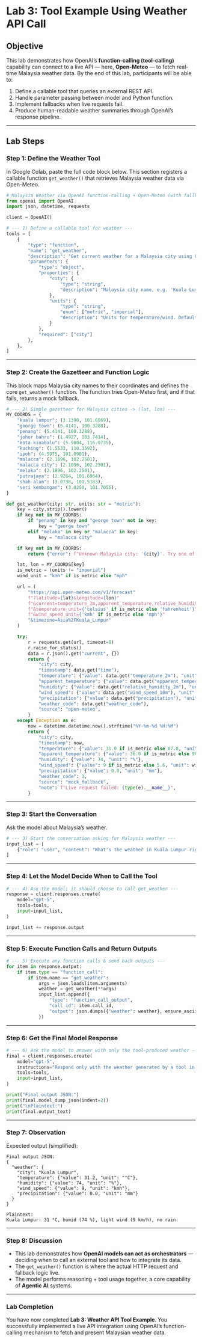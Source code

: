 # **Lab 3: Tool Example Using Weather API Call**

## **Objective**

This lab demonstrates how OpenAI’s **function-calling (tool-calling)** capability can connect to a live API — here, **Open-Meteo** — to fetch real-time Malaysia weather data.
By the end of this lab, participants will be able to:

1. Define a callable tool that queries an external REST API.
2. Handle parameter passing between model and Python function.
3. Implement fallbacks when live requests fail.
4. Produce human-readable weather summaries through OpenAI’s response pipeline.

---

## **Lab Steps**

### **Step 1: Define the Weather Tool**

In Google Colab, paste the full code block below.
This section registers a callable function `get_weather()` that retrieves Malaysia weather data via Open-Meteo.

```python
# Malaysia Weather via OpenAI function-calling + Open-Meteo (with fallback)
from openai import OpenAI
import json, datetime, requests

client = OpenAI()

# --- 1) Define a callable tool for weather ---
tools = [
    {
        "type": "function",
        "name": "get_weather",
        "description": "Get current weather for a Malaysia city using Open-Meteo; returns temperature, humidity, wind, precipitation.",
        "parameters": {
            "type": "object",
            "properties": {
                "city": {
                    "type": "string",
                    "description": "Malaysia city name, e.g. 'Kuala Lumpur', 'George Town', 'Johor Bahru', 'Kota Kinabalu', 'Kuching', 'Ipoh', 'Malacca City'"
                },
                "units": {
                    "type": "string",
                    "enum": ["metric", "imperial"],
                    "description": "Units for temperature/wind. Default metric."
                }
            },
            "required": ["city"]
        },
    },
]
```

---

### **Step 2: Create the Gazetteer and Function Logic**

This block maps Malaysia city names to their coordinates and defines the core `get_weather()` function.
The function tries Open-Meteo first, and if that fails, returns a mock fallback.

```python
# --- 2) Simple gazetteer for Malaysia cities -> (lat, lon) ---
MY_COORDS = {
    "kuala lumpur": (3.1390, 101.6869),
    "george town": (5.4141, 100.3288),
    "penang": (5.4141, 100.3288),
    "johor bahru": (1.4927, 103.7414),
    "kota kinabalu": (5.9804, 116.0735),
    "kuching": (1.5533, 110.3592),
    "ipoh": (4.5975, 101.0901),
    "malacca": (2.1896, 102.2501),
    "malacca city": (2.1896, 102.2501),
    "melaka": (2.1896, 102.2501),
    "putrajaya": (2.9264, 101.6964),
    "shah alam": (3.0738, 101.5183),
    "seri kembangan": (3.0250, 101.7055),
}

def get_weather(city: str, units: str = "metric"):
    key = city.strip().lower()
    if key not in MY_COORDS:
        if "penang" in key and "george town" not in key:
            key = "george town"
        elif "melaka" in key or "malacca" in key:
            key = "malacca city"

    if key not in MY_COORDS:
        return {"error": f"Unknown Malaysia city: '{city}'. Try one of: {sorted(set(MY_COORDS.keys()))[:8]}..."}

    lat, lon = MY_COORDS[key]
    is_metric = (units != "imperial")
    wind_unit = "kmh" if is_metric else "mph"

    url = (
        "https://api.open-meteo.com/v1/forecast"
        f"?latitude={lat}&longitude={lon}"
        f"&current=temperature_2m,apparent_temperature,relative_humidity_2m,precipitation,weather_code,wind_speed_10m"
        f"&temperature_unit={'celsius' if is_metric else 'fahrenheit'}"
        f"&wind_speed_unit={'kmh' if is_metric else 'mph'}"
        "&timezone=Asia%2FKuala_Lumpur"
    )

    try:
        r = requests.get(url, timeout=8)
        r.raise_for_status()
        data = r.json().get("current", {})
        return {
            "city": city,
            "timestamp": data.get("time"),
            "temperature": {"value": data.get("temperature_2m"), "unit": "°C" if is_metric else "°F"},
            "apparent_temperature": {"value": data.get("apparent_temperature"), "unit": "°C" if is_metric else "°F"},
            "humidity": {"value": data.get("relative_humidity_2m"), "unit": "%"},
            "wind_speed": {"value": data.get("wind_speed_10m"), "unit": wind_unit},
            "precipitation": {"value": data.get("precipitation"), "unit": "mm"},
            "weather_code": data.get("weather_code"),
            "source": "open-meteo",
        }
    except Exception as e:
        now = datetime.datetime.now().strftime("%Y-%m-%d %H:%M")
        return {
            "city": city,
            "timestamp": now,
            "temperature": {"value": 31.0 if is_metric else 87.8, "unit": "°C" if is_metric else "°F"},
            "apparent_temperature": {"value": 36.0 if is_metric else 96.8, "unit": "°C" if is_metric else "°F"},
            "humidity": {"value": 74, "unit": "%"},
            "wind_speed": {"value": 9 if is_metric else 5.6, "unit": wind_unit},
            "precipitation": {"value": 0.0, "unit": "mm"},
            "weather_code": 1,
            "source": "mock_fallback",
            "note": f"Live request failed: {type(e).__name__}",
        }
```

---

### **Step 3: Start the Conversation**

Ask the model about Malaysia’s weather.

```python
# --- 3) Start the conversation asking for Malaysia weather ---
input_list = [
    {"role": "user", "content": "What's the weather in Kuala Lumpur right now? Use metric units."}
]
```

---

### **Step 4: Let the Model Decide When to Call the Tool**

```python
# --- 4) Ask the model; it should choose to call get_weather ---
response = client.responses.create(
    model="gpt-5",
    tools=tools,
    input=input_list,
)

input_list += response.output
```

---

### **Step 5: Execute Function Calls and Return Outputs**

```python
# --- 5) Execute any function calls & send back outputs ---
for item in response.output:
    if item.type == "function_call":
        if item.name == "get_weather":
            args = json.loads(item.arguments)
            weather = get_weather(**args)
            input_list.append({
                "type": "function_call_output",
                "call_id": item.call_id,
                "output": json.dumps({"weather": weather}, ensure_ascii=False)
            })
```

---

### **Step 6: Get the Final Model Response**

```python
# --- 6) Ask the model to answer with only the tool-produced weather ---
final = client.responses.create(
    model="gpt-5",
    instructions="Respond only with the weather generated by a tool in concise, readable English.",
    tools=tools,
    input=input_list,
)

print("Final output JSON:")
print(final.model_dump_json(indent=2))
print("\nPlaintext:")
print(final.output_text)
```

---

### **Step 7: Observation**

Expected output (simplified):

```
Final output JSON:
{
  "weather": {
    "city": "Kuala Lumpur",
    "temperature": {"value": 31.2, "unit": "°C"},
    "humidity": {"value": 74, "unit": "%"},
    "wind_speed": {"value": 9, "unit": "kmh"},
    "precipitation": {"value": 0.0, "unit": "mm"}
  }
}

Plaintext:
Kuala Lumpur: 31 °C, humid (74 %), light wind (9 km/h), no rain.
```

---

### **Step 8: Discussion**

* This lab demonstrates how **OpenAI models can act as orchestrators** — deciding when to call an external tool and how to integrate its data.
* The `get_weather()` function is where the actual HTTP request and fallback logic live.
* The model performs reasoning + tool usage together, a core capability of **Agentic AI** systems.

---

### **Lab Completion**

You have now completed **Lab 3: Weather API Tool Example**.
You successfully implemented a live API integration using OpenAI’s function-calling mechanism to fetch and present Malaysian weather data.


